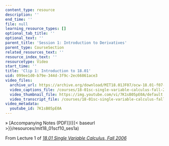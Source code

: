 ```yaml
---
content_type: resource
description: ''
end_time: ''
file: null
learning_resource_types: []
optional_tab_title: ''
optional_text: ''
parent_title: 'Session 1: Introduction to Derivatives'
parent_type: CourseSection
related_resources_text: ''
resource_index_text: ''
resourcetype: Video
start_time: ''
title: 'Clip 1: Introduction to 18.01'
uid: 099ee1d0-b79e-344d-3f9c-2ec66861ace3
video_files:
  archive_url: https://archive.org/download/MIT18.01JF07/ocw-18.01-f07-lec01_300k.mp4
  video_captions_file: /courses/18-01sc-single-variable-calculus-fall-2010/0c32e829ab1f53708787f8428d4a894d_7K1sB05pE0A.vtt
  video_thumbnail_file: https://img.youtube.com/vi/7K1sB05pE0A/default.jpg
  video_transcript_file: /courses/18-01sc-single-variable-calculus-fall-2010/c1d610176b56381eef4de4043b544eb8_7K1sB05pE0A.pdf
video_metadata:
  youtube_id: 7K1sB05pE0A
---
```


» [Accompanying Notes (PDF)]({{< baseurl >}}/resources/mit18_01scf10_ses1a)

From Lecture 1 of [_18.01 Single Variable Calculus, Fall 2006_](/courses/18-01-single-variable-calculus-fall-2006/pages/video-lectures)